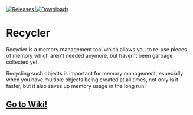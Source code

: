 <a href="https://github.com/LucasMZReal/Recycler/releases">
    <img alt="Releases"src="https://img.shields.io/github/downloads/LucasMZReal/Recycler/total">
</a>
<a href="https://github.com/LucasMZReal/Recycler/releases">
    <img alt="Downloads"src="https://img.shields.io/github/v/release/LucasMZReal/Recycler">
</a>

# Recycler
Recycler is a memory management tool which allows you to re-use pieces of memory which aren't needed anymore, but haven't been garbage collected yet.

Recycling such objects is important for memory management, especially when you have multiple objects being created at all times,
not only is it faster, but it also saves up memory usage in the long run!

## [Go to Wiki!](https://github.com/LucasMZReal/Recycler/wiki)
